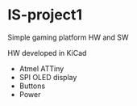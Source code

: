 # IS-project1

Simple gaming platform HW and SW

HW developed in KiCad
 - Atmel ATTiny
 - SPI OLED display
 - Buttons
 - Power
 
